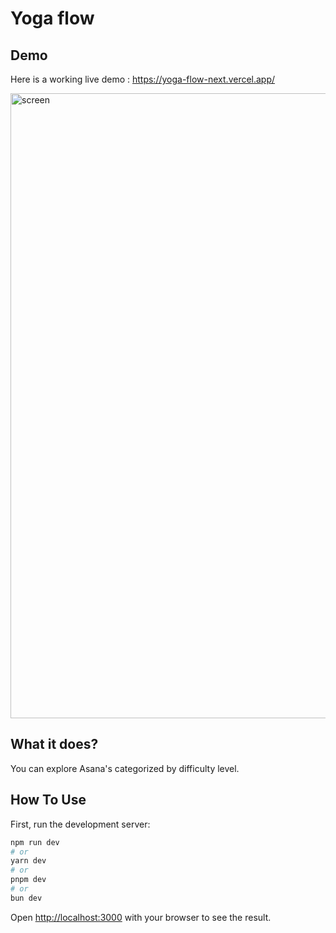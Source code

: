 # Yoga flow

## Demo
Here is a working live demo :  https://yoga-flow-next.vercel.app/

<div>
 <img src="https://i.ibb.co/3kC8jyn/Screenshot-2024-08-15-at-11-51-31.png" alt="screen" width="1000px"/>
</div>

## What it does?
You can explore Asana's categorized by difficulty level.

## How To Use
First, run the development server:

```bash
npm run dev
# or
yarn dev
# or
pnpm dev
# or
bun dev
```

Open [http://localhost:3000](http://localhost:3000) with your browser to see the result.

